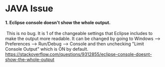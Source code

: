 # JAVA Issue

#### 1. Eclipse console doesn't show the whole output.

​	This is no bug. It is 1 of the changeable settings that Eclipse includes to make the output more readable. It can be changed by going to Windows --> Preferences --> Run/Debug --> Console and then unchecking "Limit Console Output" which is ON by default.
https://stackoverflow.com/questions/9312855/eclipse-console-doesnt-show-the-whole-output

#### 

